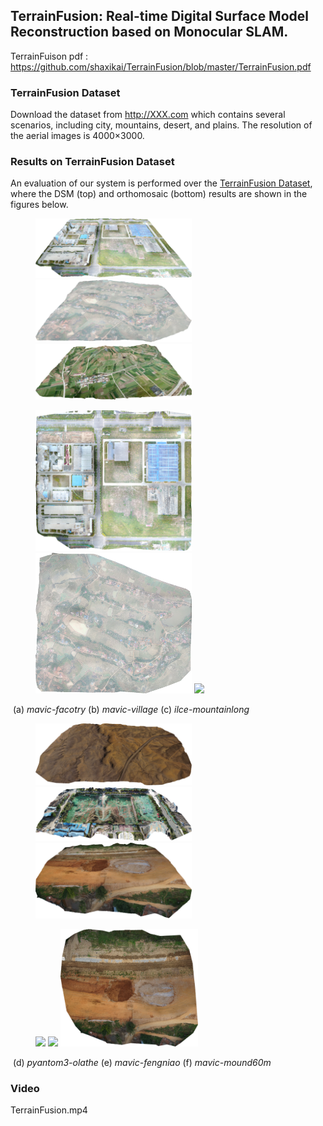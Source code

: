 ## TerrainFusion: Real-time Digital Surface Model Reconstruction based on Monocular SLAM.

TerrainFuison pdf : https://github.com/shaxikai/TerrainFusion/blob/master/TerrainFusion.pdf



### TerrainFusion Dataset

Download the dataset from http://XXX.com which contains several scenarios, including city, mountains, desert, and plains.  The resolution of the aerial images is 4000×3000. 



### Results on TerrainFusion Dataset

An evaluation of our system is performed over the [TerrainFusion Dataset](http://XXX.com), where the DSM (top) and orthomosaic (bottom) results are shown in the figures below.



<figure class="third">
    <img src="./images/DSMfactory-side.png" width="250"/>
    <img src="./images/DSMvillage-side.png" width="250"/>
    <img src="./images/DSMmountainlong-side.png" width="250"/>
</figure>

<figure class="third">
    <img src="./images/DSMfactory-up.png" width="250"/>
    <img src="./images/DSMvillage-up.png" width="250"/>
    <img src="./images/DSMmountainlong-up.png" width="260"/>
</figure>

​                 (a) _mavic-facotry_                                (b) _mavic-village_                               (c) _ilce-mountainlong_      



<figure class="third">
    <img src="./images/DSMshamo-side.png" width="250"/>
    <img src="./images/DSMfengniao-side.png" width="250"/>
    <img src="./images/DSMmound60-side.png" width="250"/>
</figure>

<figure class="third">
    <img src="./images/DSMshamo-up.png" width="260"/>
    <img src="./images/DSMfengniao-up.png" width="260"/>
    <img src="./images/DSMmound60s-up.png" width="220"/>
</figure>

​            (d) _pyantom3-olathe_                             (e) _mavic-fengniao_                          (f) _mavic-mound60m_ 



### Video

TerrainFusion.mp4 



